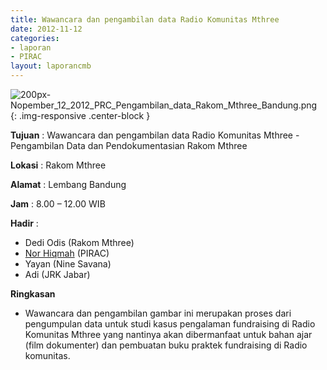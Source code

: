 ```yaml
---
title: Wawancara dan pengambilan data Radio Komunitas Mthree
date: 2012-11-12
categories:
- laporan
- PIRAC
layout: laporancmb
---
```



![200px-Nopember_12_2012_PRC_Pengambilan_data_Rakom_Mthree_Bandung.png](/uploads/200px-Nopember_12_2012_PRC_Pengambilan_data_Rakom_Mthree_Bandung.png){: .img-responsive .center-block }


**Tujuan** : Wawancara dan pengambilan data Radio Komunitas Mthree - Pengambilan Data dan Pendokumentasian Rakom Mthree 

**Lokasi** : Rakom Mthree 

**Alamat** : Lembang Bandung 

**Jam** : 8.00 – 12.00 WIB 

**Hadir** :
* Dedi Odis (Rakom Mthree)
* [Nor Hiqmah](http://wiki.ciptamedia.org/wiki/Nor_Hiqmah) (PIRAC)
* Yayan (Nine Savana)
* Adi (JRK Jabar)

**Ringkasan**  
* Wawancara dan pengambilan gambar ini merupakan proses dari pengumpulan data untuk studi kasus pengalaman fundraising di Radio Komunitas Mthree yang nantinya akan dibermanfaat untuk bahan ajar (film dokumenter) dan pembuatan buku praktek fundraising di Radio komunitas.
